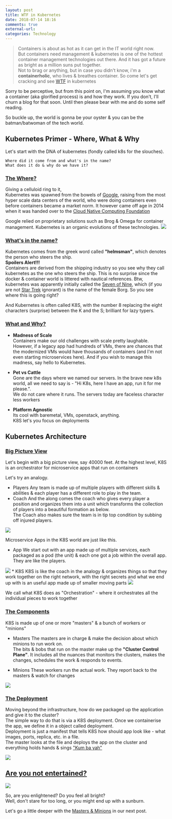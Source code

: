 ```yaml
---
layout: post
title: WTF in Kubernetes
date: 2018-07-14 18:16
comments: true
external-url:
categories: Technology
---
```


>Containers is about as hot as it can get in the IT world right now.<br>
>But containers need management & kubernetes is one of the hottest container management technologies out there. And it has got a future as bright as a million suns put together.<br>
>Not to brag or anything, but in case you didn't know, i'm a **containerholic**, who lives & breathes container. So come let's get cracking and see [WTF](/blog/2017/02/13/welcome-aboard/) in kubernetes

Sorry to be perceptive, but from this point on, I'm assuming you know what a container (aka glorified process) is and how they work. If you don't, I'll churn a blog for that soon. Until then please bear with me and do some self reading.<br>

So buckle up, the world is gonna be your oyster & you can be the batman/batwoman of the tech world.

## Kubernetes Primer - Where, What & Why
Let's start with the DNA of kubernetes (fondly called k8s for the slouches).<br>
```
Where did it come from and what's in the name?
What does it do & why do we have it?
```

### <u>The Where?</u>

Giving a celluloid ring to it,<br>
Kubernetes was spawned from the bowels of [Google](https://www.linkedin.com/company/google/), raising from the most hyper scale data centers of the world, who were doing containers even before containers became a market norm. It however came off age in 2014 when it was handed over to the [Cloud Native Computing Foundation](https://www.cncf.io/)

Google relied on proprietary solutions such as Brog & Omega for container management. Kubernetes is an organic evolutions of these technologies.
<img src="/assets/2018-07-14/brog_omega_k8s.png">

### <u>What's in the name?</u>

Kubernetes comes from the greek word called **"helmsman"**, which denotes the person who steers the ship.<br>
**Spoilers Alert!!!**<br>
Containers are derived from the shipping industry so you see why they call kubernetes as the one who steers the ship. This is no surprise since the docker & container world is littered with nautical references. Btw, kubernetes was apparently initially called the [Seven of Nine](https://en.wikipedia.org/wiki/Seven_of_Nine), which (if you are not [Star Trek](https://en.wikipedia.org/wiki/Star_Trek) ignorant) is the name of the female Borg. So you see where this is going right?

And Kubernetes is often called K8S, with the number 8 replacing the eight characters (surprise) between the K and the S; brilliant for lazy typers.

### <u>What and Why?</u>

* **Madness of Scale**<br>
Containers make our old challenges with scale pretty laughable. However, if a legacy app had hundreds of VMs, there are chances that the modernized VMs would have thousands of containers (and I'm not even starting microservices here). And if you wish to manage this madness, say hello to Kubernetes.

* **Pet vs Cattle**<br>
Gone are the days where we named our servers. In the brave new k8s world, all we need to say is - "Hi K8s, here I have an app, run it for me please.".<br>
We do not care where it runs. The servers today are faceless character less workers

* **Platform Agnostic**<br>
Its cool with baremetal, VMs, openstack, anything.<br>
K8S let's you focus on deployments


## Kubernetes Architecture

### <u>Big Picture View</u>

Let's begin with a big picture view, say 40000 feet.
At the highest level, K8S is an orchestrator for microservice apps that run on containers

Let's try an analogy. 
* Players
Any team is made up of multiple players with different skills & abilities & each player has a different role to play in the team.
* Coach
And the along comes the coach who gives every player a position and organizes them into a unit which transforms the collection of players into a beautiful formation as below.<br>
The Coach also makes sure the team is in tip top condition by subbing off injured players.

<img src="/assets/2018-07-14/team_formation.png">

Microservice Apps in the K8S world are just like this.

* App
We start out with an app made up of multiple services, each packaged as a pod (the unit) & each one got a job within the overall app. They are like the players.
<img src="/assets/2018-07-14/app.png">
* K8S
K8S is like the coach in the analogy & organizes things so that they work together on the right network, with the right secrets and what we end up with is an useful app made up of smaller moving parts
<img src="/assets/2018-07-14/orchestrated.png">

We call what K8S does as "Orchestration" - where it orchestrates all the individual pieces to work together

### <u>The Components</u>

K8S is made up of one or more "masters" & a bunch of workers or "minions"

* Masters
The masters are in charge & make the decision about which minions to run work on.<br>
The bits & bobs that run on the master make up the **"Cluster Control Plane"**. It includes all the nuances that monitors the clusters, makes the changes, schedules the work & responds to events.

* Minions
These workers run the actual work. They report back to the masters & watch for changes

<img src="/assets/2018-07-14/master_minion.png">

### <u>The Deployment</u>

Moving beyond the infrastructure, how do we packaged up the application and give it to the cluster?<br>
The simple way to do that is via a K8S deployment. Once we containerise the app, we define it in a object called deployment.<br>
Deployment is just a manifest that tells K8S how should app look like - what images, ports, replica, etc. in a file.<br>
The master looks at the file and deploys the app on the cluster and everything holds hands & sings ["Kum ba yah"](https://en.wikipedia.org/wiki/Kumbaya)

<img src="/assets/2018-07-14/deployed.png">

## <u>Are you not entertained?</u>

<img src="/assets/2018-07-14/not_entertained.png">

So, are you enlightened? Do you feel all bright?<br>
Well, don't stare for too long, or you might end up with a sunburn.

Let's go a little deeper with the [Masters & Minions](/blog/2018/07/15/k8s-masters-minions/) in our next post.

